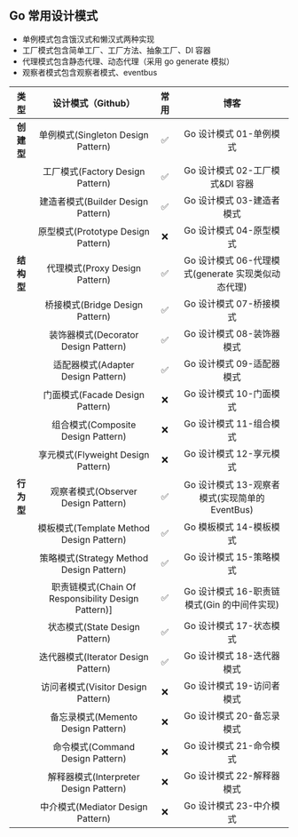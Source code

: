 ## Go 常用设计模式

- 单例模式包含饿汉式和懒汉式两种实现
- 工厂模式包含简单工厂、工厂方法、抽象工厂、DI 容器
- 代理模式包含静态代理、动态代理（采用 go generate 模拟）
- 观察者模式包含观察者模式、eventbus

|  **类型**  |               **设计模式（Github）**                | **常用** |                      **博客**                      |
| :--------: | :-------------------------------------------------: | :------: | :------------------------------------------------: |
| **创建型** |         单例模式(Singleton Design Pattern)          |    ✅     |              Go 设计模式 01-单例模式               |
|            |          工厂模式(Factory Design Pattern)           |    ✅     |          Go 设计模式 02-工厂模式&DI 容器           |
|            |         建造者模式(Builder Design Pattern)          |    ✅     |             Go 设计模式 03-建造者模式              |
|            |         原型模式(Prototype Design Pattern)          |    ❌     |              Go 设计模式 04-原型模式               |
| **结构型** |           代理模式(Proxy Design Pattern)            |    ✅     | Go 设计模式 06-代理模式(generate 实现类似动态代理) |
|            |           桥接模式(Bridge Design Pattern)           |    ✅     |              Go 设计模式 07-桥接模式               |
|            |        装饰器模式(Decorator Design Pattern)         |    ✅     |             Go 设计模式 08-装饰器模式              |
|            |         适配器模式(Adapter Design Pattern)          |    ✅     |             Go 设计模式 09-适配器模式              |
|            |           门面模式(Facade Design Pattern)           |    ❌     |              Go 设计模式 10-门面模式               |
|            |         组合模式(Composite Design Pattern)          |    ❌     |              Go 设计模式 11-组合模式               |
|            |         享元模式(Flyweight Design Pattern)          |    ❌     |              Go 设计模式 12-享元模式               |
| **行为型** |         观察者模式(Observer Design Pattern)         |    ✅     |   Go 设计模式 13-观察者模式(实现简单的 EventBus)   |
|            |      模板模式(Template Method Design Pattern)       |    ✅     |              Go 模板模式 14-模板模式               |
|            |      策略模式(Strategy Method Design Pattern)       |    ✅     |              Go 设计模式 15-策略模式               |
|            | 职责链模式(Chain Of Responsibility Design Pattern)] |    ✅     |    Go 设计模式 16-职责链模式(Gin 的中间件实现)     |
|            |           状态模式(State Design Pattern)            |    ✅     |              Go 设计模式 17-状态模式               |
|            |         迭代器模式(Iterator Design Pattern)         |    ✅     |             Go 设计模式 18-迭代器模式              |
|            |         访问者模式(Visitor Design Pattern)          |    ❌     |             Go 设计模式 19-访问者模式              |
|            |         备忘录模式(Memento Design Pattern)          |    ❌     |             Go 设计模式 20-备忘录模式              |
|            |          命令模式(Command Design Pattern)           |    ❌     |              Go 设计模式 21-命令模式               |
|            |       解释器模式(Interpreter Design Pattern)        |    ❌     |             Go 设计模式 22-解释器模式              |
|            |          中介模式(Mediator Design Pattern)          |    ❌     |              Go 设计模式 23-中介模式               |